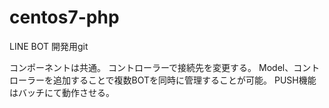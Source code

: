# centos7-php
LINE BOT 開発用git

コンポーネントは共通。
コントローラーで接続先を変更する。
Model、コントローラーを追加することで複数BOTを同時に管理することが可能。
PUSH機能はバッチにて動作させる。
